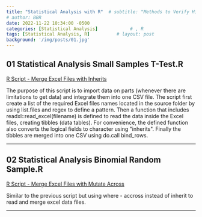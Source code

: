 ```yaml
---
title: "Statistical Analysis with R"  # subtitle: "Methods to Verify Hipothesis about samples vs populationsDescription of R Scripts for data processing."
# author: BBR
date: 2022-11-22 10:34:00 -0500
categories: [Statistical Analysis]            # , R
tags: [Statistical Analysis, R]          # layout: post
background: '/img/posts/01.jpg'
---
```


## 01 Statistical Analysis Small Samples T-Test.R

[R Script - Merge Excel Files with Inherits](https://github.com/albarey33/Data_Analysis_R/blob/main/01%20Merging%20Excel%20files%20with%20equal%20structure%20with%20inherit.R)

<!--- #### Brief Description: --->

The purpose of this script is to import data on parts (whenever there are limitations to get data) and integrate them into one CSV file. The script first create a list of the required Excel files names located in the source folder by using list.files and regex to define a pattern. Then a function that includes readxl::read_excel(filename) is defined to read the data inside the Excel files, creating tibbles (data tables). For convenience, the defined function also converts the logical fields to character using "inherits". Finally the tibbles are merged into one CSV using do.call bind_rows.


___

## 02 Statistical Analysis Binomial Random Sample.R

[R Script - Merge Excel Files with Mutate Across](https://github.com/albarey33/Data_Analysis_R/blob/main/02%20Merging%20Excel%20files%20with%20equal%20structure%20with%20mutate%20across.R)

Similar to the previous script but using where - accross instead of inherit to read and merge excel data files.


___